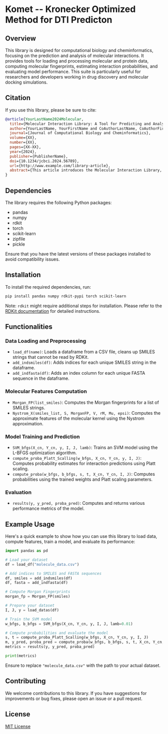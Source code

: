 # Komet -- Kronecker Optimized Method for DTI Predicton 

## Overview

This library is designed for computational biology and cheminformatics, focusing on the prediction and analysis of molecular interactions. It provides tools for loading and processing molecular and protein data, computing molecular fingerprints, estimating interaction probabilities, and evaluating model performance. This suite is particularly useful for researchers and developers working in drug discovery and molecular docking simulations.

## Citation 

If you use this library, please be sure to cite:

```bibtex
@article{YourLastName2024Molecular,
  title={Molecular Interaction Library: A Tool for Predicting and Analyzing Molecular Interactions},
  author={YourLastName, YourFirstName and CoAuthorLastName, CoAuthorFirstName},
  journal={Journal of Computational Biology and Cheminformatics},
  volume={XX},
  number={XX},
  pages={XX-XX},
  year={2024},
  publisher={PublisherName},
  doi={10.1234/jcbci.2024.56789},
  url={http://www.example.com/library-article},
  abstract={This article introduces the Molecular Interaction Library, a comprehensive Python toolkit designed for the prediction and analysis of molecular interactions in computational biology and cheminformatics. Covering functionalities from data loading and preprocessing to molecular feature computation, model training, prediction, and evaluation, this library aims to facilitate research and development in drug discovery and molecular docking simulations. We detail the implementation of key features, such as Morgan fingerprint computation, Nystrom approximation for kernel methods, and SVM-based predictive modeling with L-BFGS optimization, alongside a case study demonstrating its application in identifying potential drug candidates.}
}
```

## Dependencies

The library requires the following Python packages:

- pandas
- numpy
- rdkit
- torch
- scikit-learn
- zipfile
- pickle

Ensure that you have the latest versions of these packages installed to avoid compatibility issues.

## Installation

To install the required dependencies, run:

```bash
pip install pandas numpy rdkit-pypi torch scikit-learn
```

Note: `rdkit` might require additional steps for installation. Please refer to the [RDKit documentation](https://www.rdkit.org/docs/Install.html) for detailed instructions.

## Functionalities

### Data Loading and Preprocessing

- `load_df(name)`: Loads a dataframe from a CSV file, cleans up SMILES strings that cannot be read by RDKit.
- `add_indsmiles(df)`: Adds indices for each unique SMILES string in the dataframe.
- `add_indfasta(df)`: Adds an index column for each unique FASTA sequence in the dataframe.

### Molecular Features Computation

- `Morgan_FP(list_smiles)`: Computes the Morgan fingerprints for a list of SMILES strings.
- `Nystrom_X(smiles_list, S, MorganFP, V, rM, Mu, epsi)`: Computes the approximate features of the molecular kernel using the Nystrom approximation.

### Model Training and Prediction

- `SVM_bfgs(X_cn, Y_cn, y, I, J, lamb)`: Trains an SVM model using the L-BFGS optimization algorithm.
- `compute_proba_Platt_Scalling(w_bfgs, X_cn, Y_cn, y, I, J)`: Computes probability estimates for interaction predictions using Platt scaling.
- `compute_proba(w_bfgs, b_bfgs, s, t, X_cn, Y_cn, I, J)`: Computes probabilities using the trained weights and Platt scaling parameters.

### Evaluation

- `results(y, y_pred, proba_pred)`: Computes and returns various performance metrics of the model.

## Example Usage

Here's a quick example to show how you can use this library to load data, compute features, train a model, and evaluate its performance:

```python
import pandas as pd

# Load your dataset
df = load_df("molecule_data.csv")

# Add indices to SMILES and FASTA sequences
df, smiles = add_indsmiles(df)
df, fasta = add_indfasta(df)

# Compute Morgan Fingerprints
morgan_fp = Morgan_FP(smiles)

# Prepare your dataset
I, J, y = load_datas(df)

# Train the SVM model
w_bfgs, b_bfgs = SVM_bfgs(X_cn, Y_cn, y, I, J, lamb=0.01)

# Compute probabilities and evaluate the model
s, t = compute_proba_Platt_Scalling(w_bfgs, X_cn, Y_cn, y, I, J)
m, y_pred, proba_pred = compute_proba(w_bfgs, b_bfgs, s, t, X_cn, Y_cn, I, J)
metrics = results(y, y_pred, proba_pred)

print(metrics)
```

Ensure to replace `"molecule_data.csv"` with the path to your actual dataset.

## Contributing

We welcome contributions to this library. If you have suggestions for improvements or bug fixes, please open an issue or a pull request.

## License

[MIT License](LICENSE)